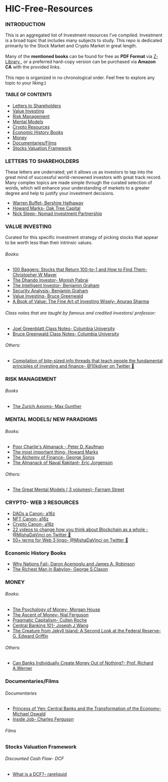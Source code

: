 # HIC-Free-Resources
 
<h3> INTRODUCTION </h3>
This is an aggregated list of Investment resources I've compiled.
Investment is a broad topic that includes many subjects to study. This repo is dedicated primarily to the Stock Market and Crypto Market in great length. 
<br>
<br>
Many of the <b>mentioned books</b> can be found for free as <b>PDF Format</b> via <a href="https://z-lib.org/">Z-Library </a>, or a preferred hard-copy version can be purchased via <b> Amazon CA</b> with the provided links.
<br>
<br>
This repo is organized in no chronological order. Feel free to explore any topic to your liking:)

<h4> TABLE OF CONTENTS </h4>
<ul>
 <li><a href = "#LetterstoShareholders"> Letters to Shareholders </a></li>
 <li><a href = "#ValueInvesting"> Value Investing</a></li>
 <li><a href = "#RiskManagement"> Risk Management </a></li>
 <li><a href = "#MentalModels"> Mental Models </a></li>
 <li><a href = "#CryptoResources"> Crypto Resources </a></li>
 <li><a href = "#EconomicHistoryBooks"> Economic History Books </a></li>
 <li><a href = "#Money"> Money </a></li>
 <li><a href = "#Documentaries_Films">Documentaries/Films</a></li>
 <li><a href="StocksValuationFramework">Stocks Valuation Framework </a></li>
 
</ul>

<h3 id = "LetterstoShareholders"> LETTERS TO SHAREHOLDERS  </h3>
 These letters are underrated; yet it allows us as investors to tap into the great mind of successful world-renowned investors with great track record. Many complex topics are made simple through the curated selection of words, which will enhance your understanding of markets to a greater degree and help to justify your investment decisions.

<ul>
  <li><a href = "https://www.berkshirehathaway.com/letters/letters.html"> Warren Buffet- Bershire Hathaway</a></li>
  <li><a href = "https://www.oaktreecapital.com/insights/memos"> Howard Marks- Oak Tree Capital</a></li>
  <li><a href = "https://igyfoundation.org.uk/wp-content/uploads/2021/03/Full_Collection_Nomad_Letters_.pdf"> Nick Sleep- Nomad Investment Partnership</a></li>
</ul>

<h3 id = "ValueInvesting"> VALUE INVESTING </h3>
  Curated for this specific investment strategy of picking stocks that appear to be worth less than their intrinsic values.
  
 
  <h6> Books: </h6>
 <ul>
  <li> <a href="https://www.amazon.ca/100-Baggers-Stocks-100-1/dp/1621291650/ref=sr_1_1?crid=2ULU5F6BTE7LF&keywords=100+bagger&qid=1658516854&sprefix=100+bagge%2Caps%2C124&sr=8-1"> 100 Baggers: Stocks that Return 100-to-1 and How to Find Them- Christopher W Mayer </a></li>
  <li><a href = "https://www.amazon.ca/Dhandho-Investor-Low-Risk-Paperback-Investing/dp/B07RY75NGR/ref=sr_1_2?crid=JKPR8XVRHWDS&keywords=dhando+investor&qid=1658285179&sprefix=dhando+investo%2Caps%2C134&sr=8-2"> The Dhando Investor- Monish Pabrai</a></li>
  <li><a href = "https://www.amazon.ca/Intelligent-Investor-Definitive-Value-Investing/dp/0060555661/ref=sr_1_4?crid=16CE0TJBBU5MR&keywords=the+intelligent+investor&qid=1658285710&s=books&sprefix=the+intelli%2Cstripbooks%2C139&sr=1-4">The Intelligent Investor- Benjamin Graham</a></li>
 <li> <a href = "https://www.amazon.ca/Security-Analysis-Foreword-Warren-Buffett/dp/0071592539/ref=sr_1_1?crid=L28BRVIB7LBY&keywords=security+analysis&qid=1658512077&sprefix=security+analysi%2Caps%2C135&sr=8-1"> Security Analysis- Benjamin Graham </a></li>
 <li><a href = "https://www.amazon.ca/Value-Investing-Graham-Buffett-Beyond/dp/0470116730/ref=sr_1_2?crid=26WJ80UT26Y0B&keywords=value+investing+bruce&qid=1658286839&s=books&sprefix=value+investing+bruce%2Cstripbooks%2C150&sr=1-2">Value Investing- Bruce Greenwald</a></li>
 <li><a href = "https://www.amazon.ca/Book-Value-Fine-Investing-Wisely/dp/0231175426/ref=sr_1_1?crid=3HIDBVUIBJ3CN&keywords=Book+of+Value%3A+The+Fine+Art+of+Investing+Wisely&qid=1658286913&s=books&sprefix=book+of+value+the+fine+art+of+investing+wisely%2Cstripbooks%2C207&sr=1-1">A Book of Value: The Fine Art of Investing Wisely- Anurag Sharma</a></li>
</ul>

<h6> Class notes that are taught by famous and credited investors/ professor: </h6>
 <ul>
  <li><a href = "https://focusedcompounding.com/wp-content/uploads/2018/03/Joel-Greenblatt-Class.pdf"> Joel Greenblatt Class Notes- Columbia University</a></li>
  <li><a href = "http://csinvesting.org/wp-content/uploads/2012/06/greenwald-vi-process-foundation_final.pdf">Bruce Greenwald Class Notes- Columbia University</a></li>
</ul>
<h6> Others:</h6>
<ul>
 <li> <a href= "https://10kdiver.com/twitter-threads/"> Compilation of bite-sized info threads that teach people the fundamental principles of investing and finance- @10kdiver on Twitter &#129525;</a></li>
 
 </ul>

<h3 id="RiskManagement"> RISK MANAGEMENT </h3>
<h6> Books</h6>
<ul>
 <li><a href = "https://www.amazon.ca/Zurich-Axioms-Harriman-Definitive-generations/dp/0857198726/ref=sr_1_1?crid=1Q5TOE10PRRXD&keywords=the+zurich+axioms&qid=1657911610&sprefix=the+zurich+axiom%2Caps%2C114&sr=8-1">The Zurich Axioms- Max Gunther </a> </li>
</ul>

<h3 id = "MentalModels"> MENTAL MODELS/ NEW PARADIGMS </h3>
<h6> Books: </h6>
<ul>
 <li><a href ="https://www.amazon.ca/Poor-Charlies-Almanack-Expanded-Hardcover/dp/1578645018/ref=sr_1_1?crid=2VTK1TVR5TJ1W&keywords=Poor+Charlie%27s+Almanack&qid=1658285222&sprefix=poor+charlie%27s+almanack%2Caps%2C130&sr=8-1">Poor Charlie's Almanack - Peter D. Kaufman </a> </li>
 <li><a href ="https://www.amazon.ca/most-important-thing-Howard-Marks/dp/9353022797/ref=sr_1_1?crid=1S9ESARWQTB4K&keywords=the+most+important+thing&qid=1658287118&s=books&sprefix=the+most+imp%2Cstripbooks%2C133&sr=1-1">The most important thing- Howard Marks </a> </li>
 <li> <a href = "https://www.amazon.ca/The-Alchemy-of-Finance/dp/B071L9378L/ref=sr_1_1?crid=5RBAHF005C3V&keywords=alchemy+of+finance&qid=1658514781&s=books&sprefix=alchemy+of+finance%2Cstripbooks%2C174&sr=1-1"> The Alchemy of Finance- George Soros </a> </li>
 <li><a href="https://www.amazon.ca/Almanack-Naval-Ravikant-Wealth-Happiness/dp/1544514212/ref=sr_1_1?crid=3APCQ14WZYUL3&keywords=almanack+of+naval+ravikant&qid=1658516985&sprefix=almanack+%2Caps%2C123&sr=8-1"> The Almanack of Naval Rakitant- Eric Jorgenson </a></li>
 </ul>
 <h6> Others: </h6>
 <ul>
 <li><a href ="https://fs.blog/tgmm/">The Great Mental Models ( 3 volumes)- Farnam Street <a> </li>
</ul>

  <h3 id = "CryptoResources"> CRYPTO- WEB 3 RESOURCES </h3>
 <ul>
  <li><a href="https://future.com/dao-canon/">DAOs a Canon- a16z</a> </li>
  <li><a href="https://future.com/nft-canon/">NFT Canon- a16z </a> </li>
  <li><a href="https://a16z.com/2018/02/10/crypto-readings-resources/"> Crypto Canon- a16z</a> </li>
  <li><a href="https://twitter.com/MishaDaVinci/status/1520758283073515520"> 22 videos to change how you think about Blockchain as a whole - @MishaDaVinci on Twitter &#129525; </a></li>
  <li><a href= "https://twitter.com/MishaDaVinci/status/1515673102566318082"> 50+ terms for Web 3 lingo- @MishaDaVinci on Twitter &#129525;</a></li>
 </ul>
  
  <h3 id ="EconomicHistoryBooks"> Economic History Books </h3>
  <ul>
   <li><a href = "https://www.amazon.ca/Why-Nations-Fail-Origins-Prosperity/dp/0307719227/ref=sr_1_1?crid=1ZPLJKTH5MV1F&keywords=why+nations+fail&qid=1658512103&sprefix=why+nations+fail%2Caps%2C121&sr=8-1"> Why Nations Fail- Daron Acemoglu and James A. Robinson</a></li>
   <li><a href = "https://www.amazon.ca/Richest-Man-Babylon-Magic-Story/dp/1939438632/ref=sr_1_1?crid=1XDKP02J43PZF&keywords=the+richest+man+in+babylon&qid=1658512116&sprefix=the+richest+man+%2Caps%2C213&sr=8-1"> The Richest Man in Babylon- George S.Clason  </a></li>
  </ul>
  
  <h3 id = "Money"> MONEY </h3>
  <h6> Books: </h6>
  <ul>
  <li><a href = "https://www.amazon.ca/Psychology-Money-Timeless-lessons-happiness/dp/0857197681/ref=sr_1_1?crid=22O5L0JU90EZT&keywords=the+psychology+of+money&qid=1658512129&sprefix=the+psychology+of+money%2Caps%2C149&sr=8-1"> The Psychology of Money- Morgan House  </a></li>
  <li> <a href = "https://www.amazon.ca/Ascent-Money-Financial-History-World/dp/0143116177/ref=sr_1_1?crid=WJNPRDDX9BHO&keywords=the+ascent+of+money&qid=1658512176&sprefix=the+ascent+of+mone%2Caps%2C185&sr=8-1"> The Ascent of Money- Nial Ferguson </a> </li>
   <li> <a href = "https://www.amazon.ca/Pragmatic-Capitalism-Every-Investor-Finance-ebook/dp/B0B4V1KHVD/ref=sr_1_1?crid=1HWA48OD8LCUO&keywords=pragmatic+capitalism&qid=1658512952&sprefix=pragmatic+capitalism%2Caps%2C207&sr=8-1"> Pragmatic Capitalism- Cullen Roche </a> </li> 
   <li> <a href="https://www.amazon.ca/Central-Banking-101-Joseph-Wang/dp/0999136747/ref=sr_1_1?crid=1514WDW0LFJZB&keywords=central+banking+101&qid=1658513048&sprefix=central+banking+10%2Caps%2C155&sr=8-1"> Central Banking 101- Joseph J Wang</a></li>
   <li> <a href="https://www.amazon.ca/Creature-Jekyll-Island-Federal-Reserve/dp/091298645X"> The Creature from Jekyll Island: A Second Look at the Federal Reserve- G. Edward Griffin </a></li>
  </ul>
  <h6> Others: </h6>
  <ul>
   <li><a href= "https://www.researchgate.net/publication/265909749_Can_Banks_Individually_Create_Money_Out_of_Nothing_-_The_Theories_and_the_Empirical_Evidence"> Can Banks Individually Create Money Out of Nothing?- Prof. Richard A.Werner</li></a>
  </ul>
  
  <h3 id= "Documentaries_Films">Documentaries/Films</h3>
  <h6> Documentaries</h6>
  <ul>
  <li><a href = "https://www.youtube.com/watch?v=p5Ac7ap_MAY"> Princess of Yen: Central Banks and the Transformation of the Economy- Michael Oswald </a></li>
   <li> <a href= "https://www.rottentomatoes.com/m/inside_job_2010">Inside Job- Charles Ferguson</a></li>
  </ul>
  <h6> Films </h6>
  
  <h3 id="StocksValuationFramework"> Stocks Valuation Framework </h3>
  <h6> Discounted Cash Flow- DCF </h6>
  <ul>
 <li><a  href= "https://www.youtube.com/watch?v=OwbiEjINcpA"> What is a DCF?- rareliquid</a></li>
  </ul>
  
